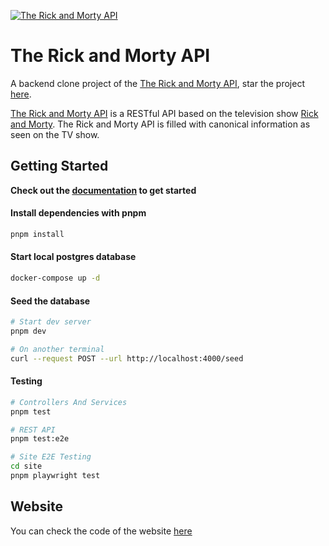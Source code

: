 [![The Rick and Morty API](https://repository-images.githubusercontent.com/120371205/b6740400-92d4-11ea-8a13-d5f6e0558e9b)](https://therickandmortyapi.vercel.app)

# The Rick and Morty API

A backend clone project of the [The Rick and Morty API](https://rickandmortyapi.com), star the project [here](https://github.com/afuh/rick-and-morty-api).

[The Rick and Morty API](https://therickandmortyapi.vercel.app) is a RESTful API based on the television show [Rick and Morty](https://www.adultswim.com/videos/rick-and-morty). The Rick and Morty API is filled with canonical information as seen on the TV show.

## Getting Started

**Check out the [documentation](https://therickandmortyapi.vercel.app/docs/introduction) to get started**

#### Install dependencies with pnpm

```bash
pnpm install
```

#### Start local postgres database

```bash
docker-compose up -d
```

#### Seed the database

```bash
# Start dev server
pnpm dev

# On another terminal
curl --request POST --url http://localhost:4000/seed
```

#### Testing

```bash
# Controllers And Services
pnpm test

# REST API
pnpm test:e2e

# Site E2E Testing
cd site
pnpm playwright test
```

## Website

You can check the code of the website [here](./site)
